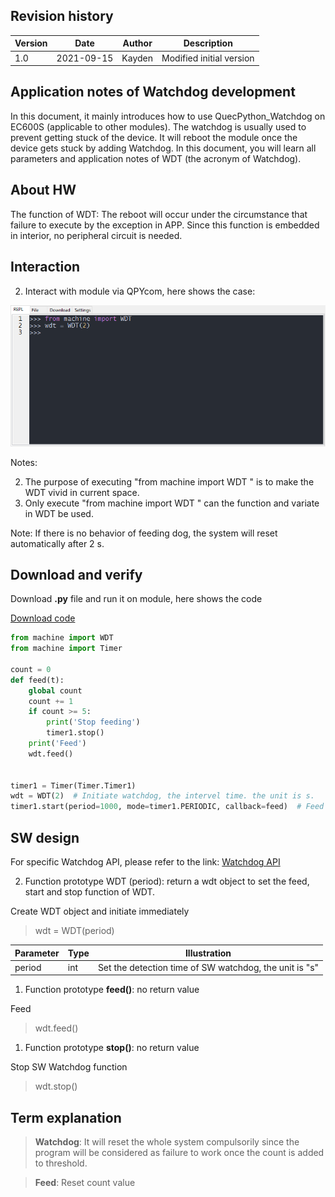 ## Revision history

| Version | Date       | Author | Description              |
| ------- | ---------- | ------ | ------------------------ |
| 1.0     | 2021-09-15 | Kayden | Modified initial version |



## Application notes of Watchdog development

In this document, it mainly introduces how to use QuecPython_Watchdog on EC600S (applicable to other modules). The watchdog is usually used to prevent getting stuck of the device. It will reboot the module once the device gets stuck by adding Watchdog. In this document, you will learn all parameters and application notes of WDT (the acronym of Watchdog).

##  About HW

The function of WDT: The reboot will occur under the circumstance that failure to execute by the exception in APP. Since this function is embedded in interior, no peripheral circuit is needed. 

## Interaction 

2.  Interact with module via QPYcom, here shows the case: 

![](media/watchdog_1.png)

Notes: 

2.  The purpose of executing "from machine import WDT " is to make the WDT vivid in current space. 
3.  Only execute "from machine import WDT " can the function and variate in WDT be used. 

Note: If there is no behavior of feeding dog, the system will reset automatically after 2 s. 

## Download and verify

Download **.py** file and run it on module, here shows the code

 <a href="code/Watchdog.py" target="_blank">Download code</a>

```python
from machine import WDT
from machine import Timer

count = 0
def feed(t):
    global count
    count += 1
    if count >= 5:
        print('Stop feeding')
        timer1.stop()
    print('Feed')
    wdt.feed()


timer1 = Timer(Timer.Timer1)
wdt = WDT(2)  # Initiate watchdog, the intervel time. the unit is s. 
timer1.start(period=1000, mode=timer1.PERIODIC, callback=feed)  # Feed by timer

```

##  SW design

 For specific Watchdog API, please refer to the link: [Watchdog API](https://python.quectel.com/wiki/#/en-us/api/QuecPythonClasslib?id=wdt)

2.  Function prototype WDT (period): return a wdt object to set the feed, start and stop function of WDT.

Create WDT object and initiate immediately

>   wdt = WDT(period)

| Parameter | Type | Illustration                                           |
| --------- | ---- | ------------------------------------------------------ |
| period    | int  | Set the detection time of SW watchdog, the unit is "s" |

1.  Function prototype **feed()**: no return value

Feed

>   wdt.feed()

1.  Function prototype **stop()**: no return value 

Stop SW Watchdog function

>   wdt.stop()



## Term explanation

>   **Watchdog**:  It will reset the whole system compulsorily since the program will be considered as failure to work once the count is added to threshold.

>   **Feed**: Reset count value

  